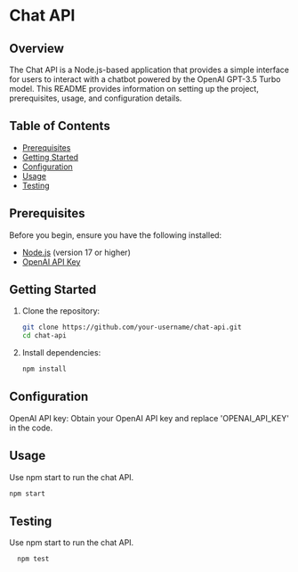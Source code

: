 # Chat API

## Overview

The Chat API is a Node.js-based application that provides a simple interface for users to interact with a chatbot powered by the OpenAI GPT-3.5 Turbo model. This README provides information on setting up the project, prerequisites, usage, and configuration details.

## Table of Contents

- [Prerequisites](#prerequisites)
- [Getting Started](#getting-started)
- [Configuration](#configuration)
- [Usage](#usage)
- [Testing](#testing)


## Prerequisites

Before you begin, ensure you have the following installed:

- [Node.js](https://nodejs.org/) (version 17 or higher)
- [OpenAI API Key](https://beta.openai.com/signup/)

## Getting Started

1. Clone the repository:

   ```bash
   git clone https://github.com/your-username/chat-api.git
   cd chat-api
2. Install dependencies:

   ```bash
   npm install
   
## Configuration

OpenAI API key: Obtain your OpenAI API key and replace 'OPENAI_API_KEY' in the code.

## Usage

Use npm start to run the chat API.
 ```bash
 npm start
 ```

## Testing

Use npm start to run the chat API.
 ```bash
   npm test
 ```
